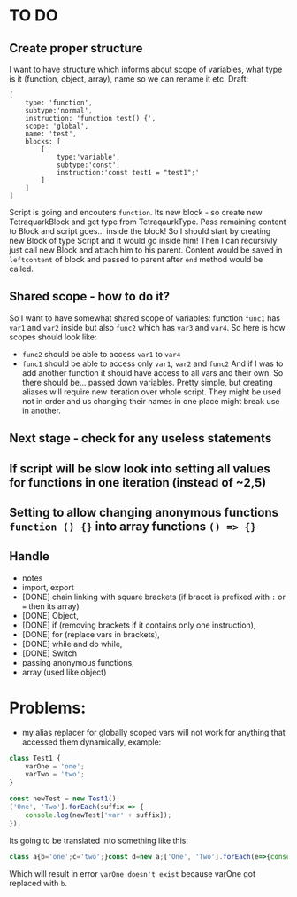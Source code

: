 # TO DO

## Create proper structure
I want to have structure which informs about scope of variables, what type is it (function, object, array), name so we can rename it etc.
Draft:
```
[
    type: 'function',
    subtype:'normal',
    instruction: 'function test() {',
    scope: 'global',
    name: 'test',
    blocks: [
        [
            type:'variable',
            subtype:'const',
            instruction:'const test1 = "test1";'
        ]
    ]
]
```

Script is going and encouters `function`. Its new block - so create new TetraquarkBlock and get type from TetraqaurkType. Pass remaining content to Block and script goes... inside the block!
So I should start by creating new Block of type Script and it would go inside him! Then I can recursivly just call new Block and attach him to his parent. Content would be saved in `leftcontent` of block and passed to parent after `end` method would be called.

## Shared scope - how to do it?

So I want to have somewhat shared scope of variables:
function `func1` has `var1` and `var2` inside but also `func2` which has `var3` and `var4`. So here is how scopes should look like:
- `func2` should be able to access `var1` to `var4`
- `func1` should be able to access only `var1`, `var2` and `func2`
And if I was to add another function it should have access to all vars and their own. So there should be... passed down variables. Pretty simple, but creating aliases will require new iteration over whole script. They might be used not in order and us changing their names in one place might break use in another.

## Next stage - check for any useless statements

## If script will be slow look into setting all values for functions in one iteration (instead of ~2,5)

## Setting to allow changing anonymous functions `function () {}` into array functions `() => {}`

## Handle
- notes
- import, export
- [DONE] chain linking with square brackets (if bracet is prefixed with `:` or `=` then its array)
- [DONE] Object,
- [DONE] if (removing brackets if it contains only one instruction),
- [DONE] for (replace vars in brackets),
- [DONE] while and do while,
- [DONE] Switch
- passing anonymous functions,
- array (used like object)

# Problems:
- my alias replacer for globally scoped vars will not work for anything that accessed them dynamically, example:
```js
class Test1 {
    varOne = 'one';
    varTwo = 'two';
}

const newTest = new Test1();
['One', 'Two'].forEach(suffix => {
    console.log(newTest['var' + suffix]);
});
```
Its going to be translated into something like this:
```js
class a{b='one';c='two';}const d=new a;['One', 'Two'].forEach(e=>{console.log(d['var' + e]);}
```
Which will result in error `varOne doesn't exist` because varOne got replaced with `b`.
